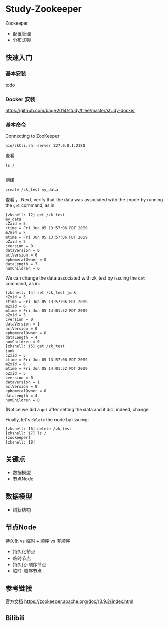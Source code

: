 # Study-Zookeeper #

Zookeeper



- 配置管理 
- 分布式锁



## 快速入门

### 基本安装

todo

### Docker 安装

https://github.com/bage2014/study/tree/master/study-docker



### 基本命令

Connecting to ZooKeeper

```
bin/zkCli.sh -server 127.0.0.1:2181
```

查看

```
ls /


```

创建

```
create /zk_test my_data

```

查看 ， Next, verify that the data was associated with the znode by running the `get` command, as in:

```
[zkshell: 12] get /zk_test
my_data
cZxid = 5
ctime = Fri Jun 05 13:57:06 PDT 2009
mZxid = 5
mtime = Fri Jun 05 13:57:06 PDT 2009
pZxid = 5
cversion = 0
dataVersion = 0
aclVersion = 0
ephemeralOwner = 0
dataLength = 7
numChildren = 0
```

We can change the data associated with zk_test by issuing the `set` command, as in:

```
[zkshell: 14] set /zk_test junk
cZxid = 5
ctime = Fri Jun 05 13:57:06 PDT 2009
mZxid = 6
mtime = Fri Jun 05 14:01:52 PDT 2009
pZxid = 5
cversion = 0
dataVersion = 1
aclVersion = 0
ephemeralOwner = 0
dataLength = 4
numChildren = 0
[zkshell: 15] get /zk_test
junk
cZxid = 5
ctime = Fri Jun 05 13:57:06 PDT 2009
mZxid = 6
mtime = Fri Jun 05 14:01:52 PDT 2009
pZxid = 5
cversion = 0
dataVersion = 1
aclVersion = 0
ephemeralOwner = 0
dataLength = 4
numChildren = 0
```

(Notice we did a `get` after setting the data and it did, indeed, change.

Finally, let's `delete` the node by issuing:

```
[zkshell: 16] delete /zk_test
[zkshell: 17] ls /
[zookeeper]
[zkshell: 18]
```







## 关键点

- 数据模型
- 节点Node



## 数据模型

- 树状结构



## 节点Node

持久化 vs 临时 + 顺序 vs 非顺序

- 持久化节点
- 临时节点
- 持久化-顺序节点
- 临时-顺序节点



## 参考链接

官方文档 https://zookeeper.apache.org/doc/r3.9.2/index.html



## Bilibili


